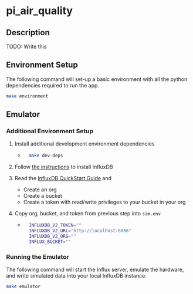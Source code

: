 # pi_air_quality

## Description

TODO: Write this
## Environment Setup

The following command will set-up a basic environment with all the python dependencies required to run the app.

```bash
make environment
```

## Emulator

### Additional Environment Setup
1. Install additional development environment dependencies
    - ```bash
        make dev-deps
        ```
1. Follow [the instructions](https://docs.influxdata.com/influxdb/v2.4/install/) to install InfluxDB
1. Read the [InfluxDB QuickStart Guide](https://docs.influxdata.com/influxdb/v2.4/get-started/) and
    - Create an org
    - Create a bucket
    - Create a token with read/write privileges to your bucket in your org

1. Copy org, bucket, and token from previous step into `sim.env`
    - ```bash
        INFLUXDB_V2_TOKEN=""
        INFLUXDB_V2_URL="http://localhost:8086"
        INFLUXDB_V2_ORG=""
        INFLUX_BUCKET=""
        ```

### Running the Emulator

The following command will start the Influx server, emulate the hardware, and write simulated data into your local InfluxDB instance.

```bash
make emulator
```
